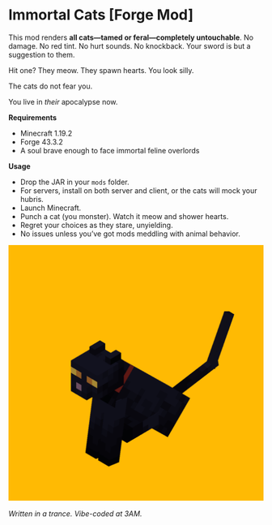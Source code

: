 # Immortal Cats [Forge Mod]

This mod renders **all cats—tamed or feral—completely untouchable**. No damage. No red tint. No hurt sounds. No knockback. Your sword is but a suggestion to them.

Hit one? They meow. They spawn hearts. You look silly.

The cats do not fear you.

You live in _their_ apocalypse now.

**Requirements**  
- Minecraft 1.19.2  
- Forge 43.3.2  
- A soul brave enough to face immortal feline overlords  

**Usage**  
- Drop the JAR in your `mods` folder.  
- For servers, install on both server and client, or the cats will mock your hubris.  
- Launch Minecraft.  
- Punch a cat (you monster). Watch it meow and shower hearts.  
- Regret your choices as they stare, unyielding.  
- No issues unless you’ve got mods meddling with animal behavior.

![cat click](cat-click.gif)

_Written in a trance. Vibe-coded at 3AM._